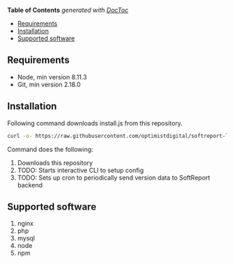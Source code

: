 <!-- START doctoc generated TOC please keep comment here to allow auto update -->
<!-- DON'T EDIT THIS SECTION, INSTEAD RE-RUN doctoc TO UPDATE -->
**Table of Contents**  *generated with [DocToc](https://github.com/thlorenz/doctoc)*

- [Requirements](#requirements)
- [Installation](#installation)
- [Supported software](#supported-software)

<!-- END doctoc generated TOC please keep comment here to allow auto update -->

## Requirements
- Node, min version 8.11.3
- Git, min version 2.18.0

## Installation
Following command downloads install.js from this repository.
```sh
curl -o- https://raw.githubusercontent.com/optimistdigital/softreport-linux-client/master/install.js | node
```
Command does the following:
1. Downloads this repository
2. TODO: Starts interactive CLI to setup config
3. TODO: Sets up cron to periodically send version data to SoftReport backend

## Supported software

1. nginx
2. php
3. mysql
4. node
5. npm